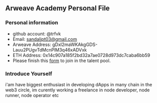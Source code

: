## Arweave Academy Personal File

### Personal information

- github account: @trfvk
- Email: sandaljpt03@gmail.com
- Arweave Address: gDxl2maWKAkgGDS-Lauu2PUgvTdMcnPlM3q46xADVxk
- ETH Address: 0x14c907a185f2bd32a7ae0728d973dc7caba6bb59
- Please finish this [form](https://docs.google.com/forms/d/e/1FAIpQLSfWA5fIIcBgmRppm3jNz5vmf9Mai_QMVil-2pO4r7YKn_Zhtw/viewform?usp=sf_link) to join in the talent pool.

### Introduce Yourself
 i'am have biggest enthusiast in developing dApps in many chain in the web3 circle, im curently working a freelance in node developer, node runner, node operator etc